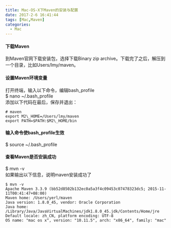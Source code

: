 ```yaml
---
title: Mac-OS-X下Maven的安装与配置
date: 2017-2-6 16:41:44
tags: [Mac,Maven]
categories:
  - Mac
---
```

#### 下载Maven
到Maven官网下载安装包，选择下载Binary zip archive。下载完了之后，解压到一个目录，比如Users/lmy/maven。
#### 设置Maven环境变量
打开终端，输入以下命令，编辑bash\_profile  
$ nano ~/.bash\_profile  
添加以下代码在最后，保存并退出：
```
# maven  
export M2\_HOME=/Users/lmy/maven  
export PATH=$PATH:$M2\_HOME/bin  
```

#### 输入命令使bash_profile生效
$ source ~/.bash_profile

#### 查看Maven是否安装成功
$ mvn -v  
如果输出以下信息，说明maven安装成功了
```
$ mvn -v  
Apache Maven 3.3.9 (bb52d8502b132ec0a5a3f4c09453c07478323dc5; 2015-11-11T00:41:47+08:00)  
Maven home: /Users/yerl/maven  
Java version: 1.8.0_45, vendor: Oracle Corporation  
Java home: /Library/Java/JavaVirtualMachines/jdk1.8.0_45.jdk/Contents/Home/jre  
Default locale: zh_CN, platform encoding: UTF-8  
OS name: "mac os x", version: "10.11.5", arch: "x86_64", family: "mac"
```  
 
